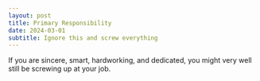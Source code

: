 ```yaml
---
layout: post
title: Primary Responsibility
date: 2024-03-01
subtitle: Ignore this and screw everything
---
```

If you are sincere, smart, hardworking, and dedicated, you might very well still be screwing up at your job.